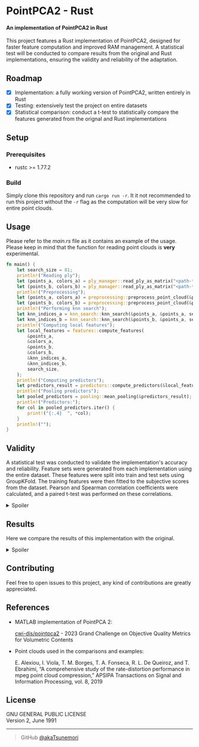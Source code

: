 # PointPCA2 - Rust
#### An implementation of PointPCA2 in Rust

This project features a Rust implementation of PointPCA2, designed for faster feature computation and improved RAM management. A statistical test will be conducted to compare results from the original and Rust implementations, ensuring the validity and reliability of the adaptation.

## Roadmap
- [x] Implementation: a fully working version of PointPCA2, written entirely in Rust
- [x] Testing: extensively test the project on entire datasets 
- [x] Statistical comparison: conduct a t-test to statistically compare the features generated from the orignal and Rust implementations

## Setup

### Prerequisites
- rustc >= 1.77.2

### Build
Simply clone this repository and run ```cargo run -r```. It it not recommended to run this project without the ```-r``` flag as the computation will be very slow for entire point clouds.

## Usage
Please refer to the *main.rs* file as it contains an example of the usage. Please keep in mind that the function for reading point clouds is **very** experimental.

```rust
fn main() {
    let search_size = 81;
    println!("Reading ply");
    let (points_a, colors_a) = ply_manager::read_ply_as_matrix("<path-to-reference>");
    let (points_b, colors_b) = ply_manager::read_ply_as_matrix("<path-to-test>");
    println!("Preprocessing");
    let (points_a, colors_a) = preprocessing::preprocess_point_cloud(&points_a, &colors_a);
    let (points_b, colors_b) = preprocessing::preprocess_point_cloud(&points_b, &colors_b);
    println!("Performing knn search");
    let knn_indices_a = knn_search::knn_search(&points_a, &points_a, search_size);
    let knn_indices_b = knn_search::knn_search(&points_b, &points_a, search_size);
    println!("Computing local features");
    let local_features = features::compute_features(
        &points_a,
        &colors_a,
        &points_b,
        &colors_b,
        &knn_indices_a,
        &knn_indices_b,
        search_size,
    );
    println!("Computing predictors");
    let predictors_result = predictors::compute_predictors(&local_features);
    println!("Pooling predictors");
    let pooled_predictors = pooling::mean_pooling(&predictors_result);
    println!("Predictors:");
    for col in pooled_predictors.iter() {
        print!("{:.4}  ", *col);
    }
    println!("");
}
```

## Validity
A statistical test was conducted to validate the implementation's accuracy and reliability. Feature sets were generated from each implementation using the entire dataset. These features were split into train and test sets using GroupKFold. The training features were then fitted to the subjective scores from the dataset. Pearson and Spearman correlation coefficients were calculated, and a paired t-test was performed on these correlations.

<details>
    <summary>Spoiler</summary>
<br>

| Model                         | p-value (Pearson)    | p_value ≤ 0.01 (Pearson) | p-value (Spearman)  | p_value ≤ 0.01 (Spearman) |
|-------------------------------|----------------------|--------------------------|---------------------|---------------------------|
| AdaBoostRegressor             | 0.8284086364527132   | False                    | 0.43529070408973575 | False                     |
| BaggingRegressor              | 0.7707016273921702   | False                    | 0.4670205329540999  | False                     |
| BayesianRidge                 | 0.11695826429283192  | False                    | 0.2571493993227054  | False                     |
| DecisionTreeRegressor         | 0.2938946168509655   | False                    | 0.5070296913670156  | False                     |
| DummyRegressor                | 0.3005233471757631   | False                    | 0.1368989755449722  | False                     |
| ElasticNet                    | 0.2886465557018853   | False                    | 0.951114552020106   | False                     |
| ElasticNetCV                  | 0.48826237258046634  | False                    | 0.4001145892701406  | False                     |
| ExtraTreeRegressor            | 0.4712771890973475   | False                    | 0.5297601455705473  | False                     |
| ExtraTreesRegressor           | 0.407887155535605    | False                    | 0.12604343979156082 | False                     |
| GammaRegressor                | 0.1311032896830226   | False                    | 0.19493125365146072 | False                     |
| GaussianProcessRegressor      | 0.9629183470454645   | False                    | 0.13383793549467266 | False                     |
| GradientBoostingRegressor     | 0.16757881608368147  | False                    | 0.31762533718742    | False                     |
| HistGradientBoostingRegressor | 0.3126456995762422   | False                    | 0.14607189722817876 | False                     |
| HuberRegressor                | 0.9787003095810891   | False                    | 0.6584477309354118  | False                     |
| KNeighborsRegressor           | 0.19208068054902214  | False                    | 0.19212975056794462 | False                     |
| KernelRidge                   | 0.02041003098987901  | False                    | 0.4711369173508803  | False                     |
| LGBMRegressor                 | 0.4033244274288073   | False                    | 0.7499108275263318  | False                     |
| Lars                          | 0.9952129180474978   | False                    | 0.9284195487224762  | False                     |
| LarsCV                        | 0.38000303587978607  | False                    | 0.3711366650317451  | False                     |
| Lasso                         | 0.7884014892671709   | False                    | 0.21023128321201268 | False                     |
| LassoCV                       | 0.09270779331973336  | False                    | 0.9882617598747514  | False                     |
| LassoLars                     | 0.7883479878219112   | False                    | 0.373900966300059   | False                     |
| LassoLarsCV                   | 0.06549767690508299  | False                    | 0.34451233031527717 | False                     |
| LassoLarsIC                   | 0.4120710049565982   | False                    | 0.6206712328815888  | False                     |
| LinearRegression              | 0.13503399764422538  | False                    | 0.22363011029161506 | False                     |
| LinearSVR                     | 0.6660797117582105   | False                    | 0.9498672276807866  | False                     |
| MLPRegressor                  | 0.19585492574142563  | False                    | 0.20175440252435076 | False                     |
| NuSVR                         | 0.30444927448708864  | False                    | 0.48655361687242926 | False                     |
| OrthogonalMatchingPursuit     | 0.7380736256178406   | False                    | 0.1736952952160131  | False                     |
| OrthogonalMatchingPursuitCV   | 0.831793998426243    | False                    | 0.20254175261791335 | False                     |
| PassiveAggressiveRegressor    | 0.4464081262694889   | False                    | 0.39814598503238247 | False                     |
| PoissonRegressor              | 0.43549375878653634  | False                    | 0.16365045696078057 | False                     |
| RANSACRegressor               | 0.7823209026838688   | False                    | 0.8515729840523149  | False                     |
| RandomForestRegressor         | 0.6716245758080075   | False                    | 0.9506495959258048  | False                     |
| Ridge                         | 0.020410030985603275 | False                    | 0.4711369173508803  | False                     |
| RidgeCV                       | 0.5321969499213692   | False                    | 0.5072994833129556  | False                     |
| SGDRegressor                  | 0.16736215253623704  | False                    | 0.5049938332074873  | False                     |
| SVR                           | 0.09866138877138482  | False                    | 0.07986471706858318 | False                     |
| TransformedTargetRegressor    | 0.13503399764422538  | False                    | 0.22363011029161506 | False                     |
| TweedieRegressor              | 0.9226151351224712   | False                    | 0.9126317375238324  | False                     |
| XGBRegressor                  | 0.7212902441104376   | False                    | 0.6575188213439072  | False                     |

</details>

## Results
Here we compare the results of this implementation with the original.

<details>
    <summary>Spoiler</summary>
Firstly, we can compare the average time taken for the computation of features for an entire dataset.
<br><br>

| Implementation | Average time taken (seconds) |
|----------------|------------------------------|
| MATLAB         | 140.1177001453079            |
| pointpca2-rs   | 60.807681022019224           |

We can also calculate the absolute differences between corresponding features and then determine the maximum absolute difference. Additionally, we can compute the standard deviation of these absolute differences and find the highest standard deviation among them.

| Maximum absolute difference | Maximum standard deviation |
|-----------------------------|----------------------------|
| 0.10911592087732802         | 0.026780771726352532       |

Finally, we compare the correlation indices, splitting the dataset and fitting the features similarly to the previous section.

<img src="https://i.imgur.com/RrskslL.png">
</details>

## Contributing
Feel free to open issues to this project, any kind of contributions are greatly appreciated.

## References
- MATLAB implementation of PointPCA 2:

  [cwi-dis/pointpca2](https://github.com/cwi-dis/pointpca2/) - 2023 Grand Challenge on Objective Quality Metrics for Volumetric Contents
- Point clouds used in the comparisons and examples:

  E. Alexiou, I. Viola, T. M. Borges, T. A. Fonseca, R. L. De Queiroz, and T. Ebrahimi, “A comprehensive study of the rate-distortion performance in mpeg point cloud compression,” APSIPA Transactions on Signal and Information Processing, vol. 8, 2019

## License
GNU GENERAL PUBLIC LICENSE<br>
Version 2, June 1991

---

> GitHub [@akaTsunemori](https://github.com/akaTsunemori)

